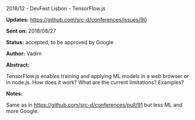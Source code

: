 2018/12 - DevFest Lisbon - TensorFlow.js

**Updates:** https://github.com/src-d/conferences/issues/90

**Sent on:** 2018/08/27

**Status:** accepted, to be approved by Google

**Author:** Vadim

**Abstract:**

TensorFlow.js enables training and applying ML models in a web browser or in node.js. How does it work? What are the current limitations? Examples?

**Notes:**

Same as in https://github.com/src-d/conferences/pull/91 but less ML and more Google.
